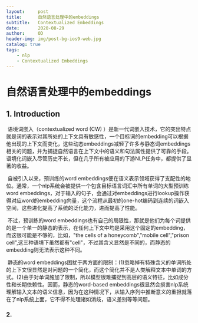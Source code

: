 ```yaml
---
layout:     post
title:      自然语言处理中的embeddings
subtitle:   Contextualized Embeddings
date:       2020-08-29
author:     OD
header-img: img/post-bg-ios9-web.jpg
catalog: true
tags:
    - nlp
    - Contextualized Embeddings
---
```


# 自然语言处理中的embeddings

## 1. Introduction

​	语境词嵌入（contextualized word (CW) ）是新一代词嵌入技术，它的突出特点就是词的表示对其所处的上下文具有敏感性，一个目标词的embedding可以根据他出现的上下文而变化，这些动态embeddings减轻了许多与静态词embeddings相关的问题，并为捕捉自然语言在上下文中的语义和句法属性提供了可靠的手段。语境化词嵌入尽管历史不长，但在几乎所有被应用的下游NLP任务中，都提供了显著的收益。

​	自被引入以来，预训练的word embeddings便在语义表示领域获得了支配性的地位。通常，一个nlp系统会被提供一个包含目标语言词汇中所有单词的大型预训练word embeddings，对于输入的句子，会通过对embeddings进行lookup操作获得对应word的embedding向量，这个流程从最初的one-hot编码到连续的词嵌入空间，这些进化提高了系统的泛化能力，进而提高了性能。

​	不过，预训练的word embeddings也有自己的局限性，那就是他们为每个词提供的是一个单一的静态的表示，在任何上下文中均是采用这个固定的embedding，而这很可能是不够的，比如，"the cells of a honeycomb","mobile cell","prison cell",这三种语境下虽然都有"cell"，不过其含义显然是不同的，而静态的embedding则无法表示这种不同。

​	静态的word embeddings困扰于两方面的限制：(1)忽略掉有特殊含义的单词所处的上下文很显然是对问题的一个简化，而这个简化并不是人类解释文本中单词的方式。(2)由于对单词施加了限制，所以模型很难捕捉到高层的语义特征，比如成分性和长期依赖性。因而，静态的word-based embeddings很显然会损害nlp系统理解输入文本的语义信息，因为在这种情况下，从输入序列中推断意义的重担就落在了nlp系统上面，它不得不处理诸如消歧，语义差别等等问题。

### 2.

​	

